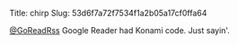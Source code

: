 Title: chirp
Slug: 53d6f7a72f7534f1a2b05a17cf0ffa64

<a href="http://twitter.com/GoReadRss">@GoReadRss</a> Google Reader had Konami code. Just sayin'.

